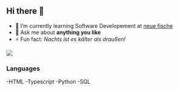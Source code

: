 ## Hi there 👋
- 🌱 I’m currently learning Software Developement at [neue fische](https://www.neuefische.de/)
- 💬 Ask me about **anything you like**
- ⚡ Fun fact: _Nachts ist es kälter als draußen!_

<img src="https://media3.giphy.com/media/v1.Y2lkPTc5MGI3NjExaWVrczVrc2FjZWNzbTF5MmhxbHN1eXJmMDFodGpsZjIyM2tyOGdneiZlcD12MV9pbnRlcm5hbF9naWZfYnlfaWQmY3Q9Zw/cFkiFMDg3iFoI/giphy.gif">

### Languages
-HTML
-Typescript
-Python
-SQL

<!--
**Tolpius/Tolpius** is a ✨ _special_ ✨ repository because its `README.md` (this file) appears on your GitHub profile.

Here are some ideas to get you started:

- 🔭 I’m currently working on ...
- 🌱 I’m currently learning ...
- 👯 I’m looking to collaborate on ...
- 🤔 I’m looking for help with ...
- 💬 Ask me about ...
- 📫 How to reach me: ...
- 😄 Pronouns: ...
- ⚡ Fun fact: ...
-->
